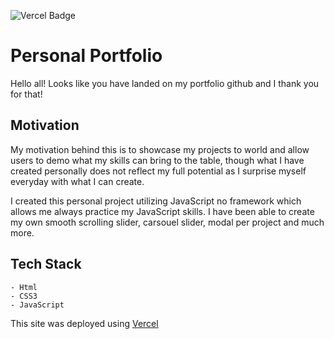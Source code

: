 ![Vercel Badge](https://deploy-badge.vercel.app/?url=https://alfredo-dev.vercel.app/&name=website)

# Personal Portfolio

Hello all! Looks like you have landed on my portfolio github and I thank you for that!

## Motivation

My motivation behind this is to showcase my projects to world and allow users to demo what my skills can bring to the table, though what I have created personally does not reflect my full potential as I surprise myself everyday with what I can create.

I created this personal project utilizing JavaScript no framework which allows me always practice my JavaScript skills. I have been able to create my own smooth scrolling slider, carsouel slider, modal per project and much more.

## Tech Stack

    - Html
    - CSS3
    - JavaScript

This site was deployed using [Vercel](https://vercel.com/)
